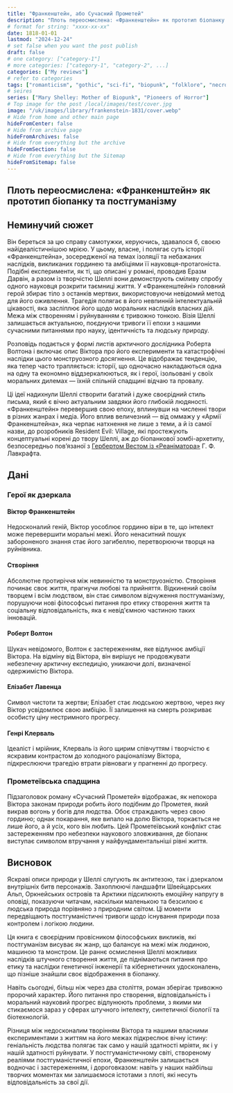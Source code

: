 ```yaml
---
title: "Франкенштейн, або Сучасний Прометей"
description: "Плоть переосмислена: «Франкенштейн» як прототип біопанку та постгуманізму"
# format for string: "xxxx-xx-xx"
date: 1818-01-01
lastmod: "2024-12-24"
# set false when you want the post publish
draft: false
# one category: ["category-1"]
# more categories: ["category-1", "category-2", ...]
categories: ["My reviews"]
# refer to categories
tags: ["romanticism", "gothic", "sci-fi", "biopunk", "folklore", "necro fetishism", "humanism", "posthumanism", "zombie", "mary shelley", "luigi galvani"]
# seires
series: ["Mary Shelley: Mother of Biopunk", "Pioneers of Horror"]
# Top image for the post /local/images/test/cover.jpg
image: "/uk/images/library/frankenstein-1831/cover.webp"
# Hide from home and other main page
hideFromCenter: false
# Hide from archive page
hideFromArchives: false
# Hide from everything but the archive
hideFromSection: false
# Hide from everything but the Sitemap
hideFromSitemap: false
---
```

## Плоть переосмислена: «Франкенштейн» як прототип біопанку та постгуманізму

## Неминучий сюжет

Він береться за цю справу самотужки, керуючись, здавалося б, своєю найідеалістичнішою мрією. У цьому, власне, і полягає суть історії «Франкенштейна», зосередженої на темах ізоляції та небажаних наслідків, викликаних гординею та амбіціями її науковця-протагоніста. Подібні експерименти, як ті, що описані у романі, проводив Еразм Дарвін, а разом із творчістю Шеллі вони демонструють сміливу спробу одного науковця розкрити таємниці життя. У «Франкенштейні» головний герой збирає тіло з останків мертвих, використовуючи невідомий метод для його оживлення. Трагедія полягає в його невпинній інтелектуальній цікавості, яка засліплює його щодо моральних наслідків власних дій. Межа між створенням і руйнуванням є тривожно тонкою. Візія Шеллі залишається актуальною, поєднуючи тривоги її епохи з нашими сучасними питаннями про науку, ідентичність та людську природу.

Розповідь подається у формі листів арктичного дослідника Роберта Волтона і включає опис Віктора про його експерименти та катастрофічні наслідки цього монструозного досягнення. Це відображає тенденцію, яка тепер часто трапляється: історії, що одночасно накладаються одна на одну та економно віддзеркалюються, як і герої, ізольовані у своїх моральних дилемах — їхній спільній спадщині відчаю та провалу.

Ці ідеї надихнули Шеллі створити багатий і дуже своєрідний стиль письма, який є вічно актуальним завдяки його глибокій людяності. «Франкенштейн» перевершив свою епоху, вплинувши на численні твори в різних жанрах і медіа. Його вплив величезний — від оммажу у «Армії Франкенштейна», яка черпає натхнення не лише з теми, а й із самої назви, до розробників Resident Evil: Village, які простежують концептуальні корені до твору Шеллі, аж до біопанкової зомбі-архетипу, безпосередньо пов’язаної з <a href="/uk/library/herbert-west-reanimator-1922/" target="_blank">Гербертом Вестом із «Реаніматора»</a> Г. Ф. Лавкрафта.

## Дані

### Герої як дзеркала

#### Віктор Франкенштейн

Недосконалий геній, Віктор уособлює гординю віри в те, що інтелект може перевершити моральні межі. Його ненаситний пошук забороненого знання стає його загибеллю, перетворюючи творця на руйнівника.

#### Створіння

Абсолютне протиріччя між невинністю та монструозністю. Створіння починає своє життя, прагнучи любові та прийняття. Відкинений своїм творцем і всім людством, він стає символом відчуження постгуманізму, порушуючи нові філософські питання про етику створення життя та соціальну відповідальність, яка є невід'ємною частиною таких інновацій.

#### Роберт Волтон

Шукач невідомого, Волтон є застереженням, яке відлунює амбіції Віктора. На відміну від Віктора, він вирішує не продовжувати небезпечну арктичну експедицію, уникаючи долі, визначеної одержимістю Віктора.

#### Елізабет Лавенца

Символ чистоти та жертви; Елізабет стає людською жертвою, через яку Віктор усвідомлює свою амбіцію. Її залишення на смерть розкриває особисту ціну нестримного прогресу.

#### Генрі Клерваль

Ідеаліст і мрійник, Клерваль із його щирим співчуттям і творчістю є яскравим контрастом до холодного раціоналізму Віктора, підкреслюючи трагедію втрати рівноваги у прагненні до прогресу.

### Прометеївська спадщина

Підзаголовок роману «Сучасний Прометей» відображає, як непокора Віктора законам природи робить його подібним до Прометея, який викрав вогонь у богів для людства. Обоє страждають через свою гординю; однак покарання, яке випало на долю Віктора, торкається не лише його, а й усіх, кого він любить. Цей Прометеївський конфлікт стає застереженням про небезпеки наукового зловживання, де біопанк виступає символом втручання у найфундаментальніші рівні життя.

## Висновок

Яскраві описи природи у Шеллі слугують як антитезою, так і дзеркалом внутрішніх битв персонажів. Захоплюючі ландшафти Швейцарських Альп, Оркнейських островів та Арктики підсилюють емоційну напругу в оповіді, показуючи читачам, наскільки маленькою та безсилою є людська природа порівняно з природним світом. Ці моменти передвіщають постгуманістичні тривоги щодо існування природи поза контролем і логікою людини.

Ця книга є своєрідним провісником філософських викликів, які постгуманізм висуває як жанр, що балансує на межі між людиною, машиною та монстром. Це раннє осмислення Шеллі можливих наслідків штучного створення життя, де піднімаються питання про етику та наслідки генетичної інженерії та кібернетичних удосконалень, що пізніше знайшли своє відображення в біопанку.

Навіть сьогодні, більш ніж через два століття, роман зберігає тривожно пророчий характер. Його питання про створення, відповідальність і моральний науковий прогрес відлунюють проблеми, з якими ми стикаємося зараз у сферах штучного інтелекту, синтетичної біології та біотехнологій.

Різниця між недосконалим творінням Віктора та нашими власними експериментами з життям на його межах підкреслює вічну істину: геніальність людства полягає так само у нашій здатності мріяти, як і у нашій здатності руйнувати. У постгуманістичному світі, створеному реаліями постгуманістичної епохи, Франкенштейн залишається водночас і застереженням, і дороговказом: навіть у наших найбільш творчих моментах ми залишаємося істотами з плоті, які несуть відповідальність за свої дії.